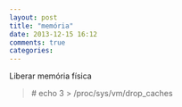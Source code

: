 ```yaml
---
layout: post
title: "memória"
date: 2013-12-15 16:12
comments: true
categories: 
---
```

Liberar memória física 

>\# echo 3 > /proc/sys/vm/drop_caches


